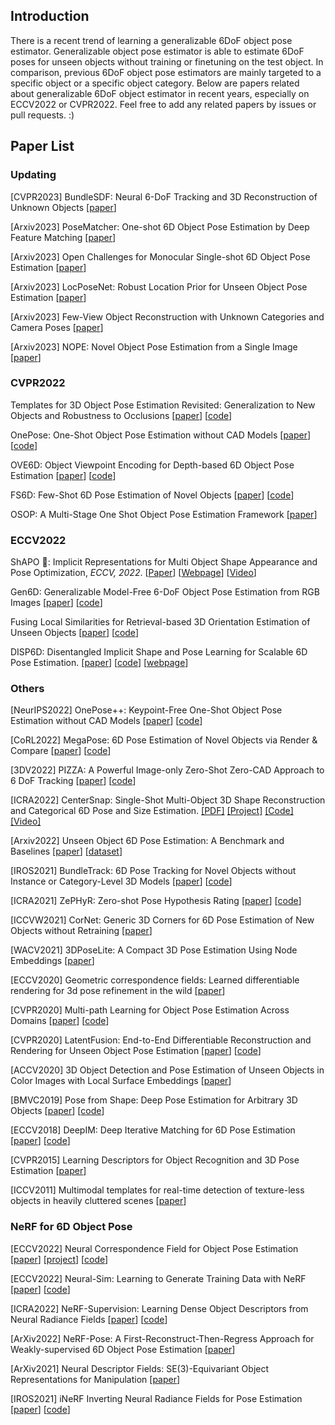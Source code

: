 ## Introduction

There is a recent trend of learning a generalizable 6DoF object pose estimator. Generalizable object pose estimator is able to estimate 6DoF poses for unseen objects without training or finetuning on the test object. In comparison, previous 6DoF object pose estimators are mainly targeted to a specific object or a specific object category. Below are papers related about generalizable 6DoF object estimator in recent years, especially on ECCV2022 or CVPR2022. Feel free to add any related papers by issues or pull requests. :)

## Paper List

### Updating


[CVPR2023] BundleSDF: Neural 6-DoF Tracking and 3D Reconstruction of Unknown Objects \[[paper](https://arxiv.org/abs/2303.14158)\]

[Arxiv2023] PoseMatcher: One-shot 6D Object Pose Estimation by Deep Feature Matching \[[paper](https://arxiv.org/abs/2304.01382)\]

[Arxiv2023] Open Challenges for Monocular Single-shot 6D Object Pose Estimation \[[paper](https://arxiv.org/abs/2302.11827)\]

[Arxiv2023] LocPoseNet: Robust Location Prior for Unseen Object Pose Estimation \[[paper](https://arxiv.org/abs/2211.16290)\]

[Arxiv2023] Few-View Object Reconstruction with Unknown Categories and Camera Poses \[[paper](https://arxiv.org/abs/2212.04492)\]

[Arxiv2023] NOPE: Novel Object Pose Estimation from a Single Image \[[paper](https://arxiv.org/abs/2303.13612)\]


### CVPR2022

Templates for 3D Object Pose Estimation Revisited: Generalization to New Objects and Robustness to Occlusions \[[paper](https://openaccess.thecvf.com/content/CVPR2022/papers/Nguyen_Templates_for_3D_Object_Pose_Estimation_Revisited_Generalization_to_New_CVPR_2022_paper.pdf)\] \[[code](https://github.com/nv-nguyen/template-pose)\]

OnePose: One-Shot Object Pose Estimation without CAD Models \[[paper](https://arxiv.org/pdf/2205.12257.pdf)\] \[[code](https://github.com/zju3dv/OnePose)\]

OVE6D: Object Viewpoint Encoding for Depth-based 6D Object Pose Estimation \[[paper](https://openaccess.thecvf.com/content/CVPR2022/papers/Cai_OVE6D_Object_Viewpoint_Encoding_for_Depth-Based_6D_Object_Pose_Estimation_CVPR_2022_paper.pdf)\] \[[code](https://github.com/dingdingcai/OVE6D-pose)\]

FS6D: Few-Shot 6D Pose Estimation of Novel Objects \[[paper](https://arxiv.org/pdf/2203.14628.pdf)\] \[[code](https://github.com/ethnhe/FS6D-PyTorch)\]

OSOP: A Multi-Stage One Shot Object Pose Estimation Framework \[[paper](https://arxiv.org/pdf/2203.15533.pdf)\]

### ECCV2022

ShAPO :tophat:: Implicit Representations for Multi Object Shape Appearance and Pose Optimization, *ECCV, 2022*. [[Paper](https://arxiv.org/pdf/2207.13691.pdf)] [[Webpage](https://zubair-irshad.github.io/projects/ShAPO.html)] [[Video](https://youtu.be/LMg7NDcLDcA)] 

Gen6D: Generalizable Model-Free 6-DoF Object Pose Estimation from RGB Images \[[paper](https://arxiv.org/pdf/2204.10776.pdf)\] \[[code](https://github.com/liuyuan-pal/Gen6D)\]

Fusing Local Similarities for Retrieval-based 3D Orientation Estimation of Unseen Objects \[[paper](https://arxiv.org/pdf/2203.08472.pdf)\] \[[code](https://github.com/sailor-z/Unseen_Object_Pose)\]

DISP6D: Disentangled Implicit Shape and Pose Learning for Scalable 6D Pose Estimation. \[[paper](https://arxiv.org/abs/2107.12549)\] \[[code](https://github.com/fylwen/DISP-6D)\] \[[webpage](https://fylwen.github.io/disp6d.html)\]

### Others
[NeurIPS2022] OnePose++: Keypoint-Free One-Shot Object Pose Estimation without CAD Models \[[paper](https://openreview.net/pdf?id=BZ92dxDS3tO)\] \[[code](https://github.com/zju3dv/OnePose_Plus_Plus)\]

[CoRL2022] MegaPose: 6D Pose Estimation of Novel Objects via Render & Compare \[[paper](https://arxiv.org/abs/2212.06870)\] \[[code](https://github.com/megapose6d/megapose6d)\]

[3DV2022] PIZZA: A Powerful Image-only Zero-Shot Zero-CAD Approach to 6 DoF Tracking \[[paper](https://arxiv.org/pdf/2209.07589.pdf)\] \[[code](https://github.com/nv-nguyen/pizza)\]

[ICRA2022] CenterSnap: Single-Shot Multi-Object 3D Shape Reconstruction and Categorical 6D Pose and Size Estimation. [\[PDF\]](https://arxiv.org/pdf/2203.01929) [\[Project\]](https://zubair-irshad.github.io/projects/CenterSnap.html) [\[Code\]](https://github.com/zubair-irshad/CenterSnap) [\[Video\]](https://www.youtube.com/watch?v=Bg5vi6DSMdM)

[Arxiv2022] Unseen Object 6D Pose Estimation: A Benchmark and Baselines \[[paper](https://arxiv.org/pdf/2206.11808.pdf)\] \[[dataset](https://graspnet.net/unseen6d)\]

[IROS2021] BundleTrack: 6D Pose Tracking for Novel Objects without Instance or Category-Level 3D Models \[[paper](https://arxiv.org/abs/2108.00516)\] \[[code](https://github.com/wenbowen123/BundleTrack)\]

[ICRA2021] ZePHyR: Zero-shot Pose Hypothesis Rating \[[paper](https://arxiv.org/pdf/2104.13526.pdf)\] \[[code](https://github.com/r-pad/zephyr)\]

[ICCVW2021] CorNet: Generic 3D Corners for 6D Pose Estimation of New Objects without Retraining \[[paper](https://arxiv.org/pdf/1908.11457.pdf)\]

[WACV2021] 3DPoseLite: A Compact 3D Pose Estimation Using Node Embeddings \[[paper](https://openaccess.thecvf.com/content/WACV2021/papers/Dani_3DPoseLite_A_Compact_3D_Pose_Estimation_Using_Node_Embeddings_WACV_2021_paper.pdf)\]

[ECCV2020] Geometric correspondence fields: Learned differentiable rendering for 3d pose refinement in the wild \[[paper](https://www.ecva.net/papers/eccv_2020/papers_ECCV/papers/123610103.pdf)\]

[CVPR2020] Multi-path Learning for Object Pose Estimation Across Domains \[[paper](https://arxiv.org/pdf/1908.00151.pdf)\] \[[code](https://github.com/DLR-RM/AugmentedAutoencoder/tree/multipath)\]

[CVPR2020] LatentFusion: End-to-End Differentiable Reconstruction and Rendering for Unseen Object Pose Estimation \[[paper](https://arxiv.org/pdf/1912.00416.pdf)\] \[[code](https://github.com/NVlabs/latentfusion)\]

[ACCV2020] 3D Object Detection and Pose Estimation of Unseen Objects in Color Images with Local Surface Embeddings \[[paper](https://openaccess.thecvf.com/content/ACCV2020/papers/Pitteri_3D_Object_Detection_and_Pose_Estimation_of_Unseen_Objects_in_ACCV_2020_paper.pdf)\] 

[BMVC2019] Pose from Shape: Deep Pose Estimation for Arbitrary 3D Objects \[[paper](https://arxiv.org/pdf/1906.05105.pdf)\] \[[code](https://github.com/YoungXIAO13/PoseFromShape)\]

[ECCV2018] DeepIM: Deep Iterative Matching for 6D Pose Estimation \[[paper](https://arxiv.org/pdf/1804.00175)\] \[[code](https://github.com/liyi14/mx-DeepIM)\]

[CVPR2015] Learning Descriptors for Object Recognition and 3D Pose Estimation \[[paper](https://arxiv.org/pdf/1502.05908)\]

[ICCV2011] Multimodal templates for real-time detection of texture-less objects in heavily cluttered scenes \[[paper](https://campar.in.tum.de/pub/hinterstoisser2011linemod/hinterstoisser2011linemod.pdf)\]

### NeRF for 6D Object Pose
[ECCV2022] Neural Correspondence Field for Object Pose Estimation \[[paper](https://arxiv.org/abs/2208.00113)\] \[[project](https://linhuang17.github.io/NCF/)\] \[[code](https://github.com/LinHuang17/NCF-code)\]

[ECCV2022] Neural-Sim: Learning to Generate Training Data with NeRF \[[paper](https://arxiv.org/abs/2207.11368)\] \[[code](https://github.com/gyhandy/Neural-Sim-NeRF)\]

[ICRA2022] NeRF-Supervision: Learning Dense Object Descriptors from Neural Radiance Fields \[[paper](https://arxiv.org/pdf/2203.01913.pdf)\] \[[code](https://github.com/yenchenlin/nerf-supervision-public)\]

[ArXiv2022] NeRF-Pose: A First-Reconstruct-Then-Regress Approach for Weakly-supervised 6D Object Pose Estimation \[[paper](https://arxiv.org/pdf/2203.04802.pdf)\]

[ArXiv2021] Neural Descriptor Fields: SE(3)-Equivariant Object Representations for Manipulation \[[paper](https://yilundu.github.io/ndf/)\]

[IROS2021] iNeRF Inverting Neural Radiance Fields for Pose Estimation \[[paper](https://arxiv.org/pdf/2012.05877.pdf)\] \[[code](https://github.com/yenchenlin/iNeRF-public)\]





